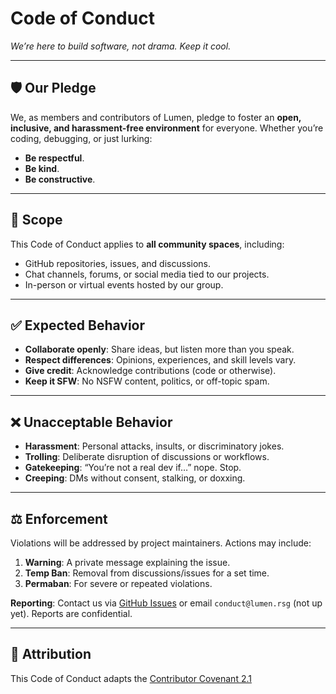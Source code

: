 # Code of Conduct  
*We’re here to build software, not drama. Keep it cool.*  

---

## 🛡️ Our Pledge  
We, as members and contributors of Lumen, pledge to foster an **open, inclusive, and harassment-free environment** for everyone. Whether you’re coding, debugging, or just lurking:  
- **Be respectful**.  
- **Be kind**.  
- **Be constructive**.  

---

## 🚩 Scope  
This Code of Conduct applies to **all community spaces**, including:  
- GitHub repositories, issues, and discussions.  
- Chat channels, forums, or social media tied to our projects.  
- In-person or virtual events hosted by our group.  

---

## ✅ Expected Behavior  
- **Collaborate openly**: Share ideas, but listen more than you speak.  
- **Respect differences**: Opinions, experiences, and skill levels vary.  
- **Give credit**: Acknowledge contributions (code or otherwise).  
- **Keep it SFW**: No NSFW content, politics, or off-topic spam.  

---

## ❌ Unacceptable Behavior  
- **Harassment**: Personal attacks, insults, or discriminatory jokes.  
- **Trolling**: Deliberate disruption of discussions or workflows.  
- **Gatekeeping**: “You’re not a real dev if…” nope. Stop.  
- **Creeping**: DMs without consent, stalking, or doxxing.  

---

## ⚖️ Enforcement  
Violations will be addressed by project maintainers. Actions may include:  
1. **Warning**: A private message explaining the issue.  
2. **Temp Ban**: Removal from discussions/issues for a set time.  
3. **Permaban**: For severe or repeated violations.  

**Reporting**: Contact us via [GitHub Issues](https://github.com/lumen-rsg/.github/issues) or email `conduct@lumen.rsg` (not up yet). Reports are confidential.  

---

## 🌱 Attribution  
This Code of Conduct adapts the [Contributor Covenant 2.1](https://www.contributor-covenant.org/version/2/1/code_of_conduct/)

